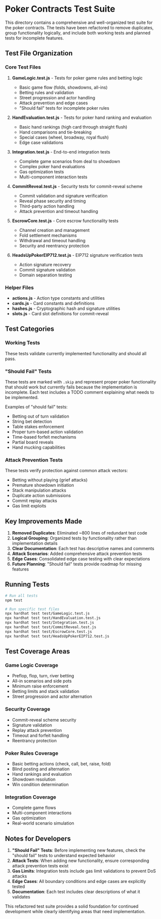 # Poker Contracts Test Suite

This directory contains a comprehensive and well-organized test suite for the poker contracts. The tests have been refactored to remove duplicates, group functionality logically, and include both working tests and planned tests for incomplete features.

## Test File Organization

### Core Test Files

1. **GameLogic.test.js** - Tests for poker game rules and betting logic
   - Basic game flow (folds, showdowns, all-ins)
   - Betting rules and validation
   - Street progression and actor handling
   - Attack prevention and edge cases
   - "Should fail" tests for incomplete poker rules

2. **HandEvaluation.test.js** - Tests for poker hand ranking and evaluation
   - Basic hand rankings (high card through straight flush)
   - Hand comparisons and tie-breaking
   - Special cases (wheel, broadway, royal flush)
   - Edge case validations

3. **Integration.test.js** - End-to-end integration tests
   - Complete game scenarios from deal to showdown
   - Complex poker hand evaluations
   - Gas optimization tests
   - Multi-component interaction tests

4. **CommitReveal.test.js** - Security tests for commit-reveal scheme
   - Commit validation and signature verification
   - Reveal phase security and timing
   - Third-party action handling
   - Attack prevention and timeout handling

5. **EscrowCore.test.js** - Core escrow functionality tests
   - Channel creation and management
   - Fold settlement mechanisms
   - Withdrawal and timeout handling
   - Security and reentrancy protection

6. **HeadsUpPokerEIP712.test.js** - EIP712 signature verification tests
   - Action signature recovery
   - Commit signature validation
   - Domain separation testing

### Helper Files

- **actions.js** - Action type constants and utilities
- **cards.js** - Card constants and definitions  
- **hashes.js** - Cryptographic hash and signature utilities
- **slots.js** - Card slot definitions for commit-reveal

## Test Categories

### Working Tests
These tests validate currently implemented functionality and should all pass.

### "Should Fail" Tests
These tests are marked with `.skip` and represent proper poker functionality that should work but currently fails because the implementation is incomplete. Each test includes a TODO comment explaining what needs to be implemented.

Examples of "should fail" tests:
- Betting out of turn validation
- String bet detection
- Table stakes enforcement
- Proper turn-based action validation
- Time-based forfeit mechanisms
- Partial board reveals
- Hand mucking capabilities

### Attack Prevention Tests
These tests verify protection against common attack vectors:
- Betting without playing (grief attacks)
- Premature showdown initiation
- Stack manipulation attacks
- Duplicate action submissions
- Commit replay attacks
- Gas limit exploits

## Key Improvements Made

1. **Removed Duplicates**: Eliminated ~800 lines of redundant test code
2. **Logical Grouping**: Organized tests by functionality rather than implementation details
3. **Clear Documentation**: Each test has descriptive names and comments
4. **Attack Scenarios**: Added comprehensive attack prevention tests
5. **Edge Cases**: Consolidated edge case testing with clear expectations
6. **Future Planning**: "Should fail" tests provide roadmap for missing features

## Running Tests

```bash
# Run all tests
npm test

# Run specific test files
npx hardhat test test/GameLogic.test.js
npx hardhat test test/HandEvaluation.test.js
npx hardhat test test/Integration.test.js
npx hardhat test test/CommitReveal.test.js
npx hardhat test test/EscrowCore.test.js
npx hardhat test test/HeadsUpPokerEIP712.test.js
```

## Test Coverage Areas

### Game Logic Coverage
- Preflop, flop, turn, river betting
- All-in scenarios and side pots  
- Minimum raise enforcement
- Betting limits and stack validation
- Street progression and actor alternation

### Security Coverage
- Commit-reveal scheme security
- Signature validation
- Replay attack prevention
- Timeout and forfeit handling
- Reentrancy protection

### Poker Rules Coverage
- Basic betting actions (check, call, bet, raise, fold)
- Blind posting and alternation
- Hand rankings and evaluation
- Showdown resolution
- Win condition determination

### Integration Coverage
- Complete game flows
- Multi-component interactions
- Gas optimization
- Real-world scenario simulation

## Notes for Developers

1. **"Should Fail" Tests**: Before implementing new features, check the "should fail" tests to understand expected behavior
2. **Attack Tests**: When adding new functionality, ensure corresponding attack prevention tests exist
3. **Gas Limits**: Integration tests include gas limit validations to prevent DoS attacks
4. **Edge Cases**: All boundary conditions and edge cases are explicitly tested
5. **Documentation**: Each test includes clear descriptions of what it validates

This refactored test suite provides a solid foundation for continued development while clearly identifying areas that need implementation.